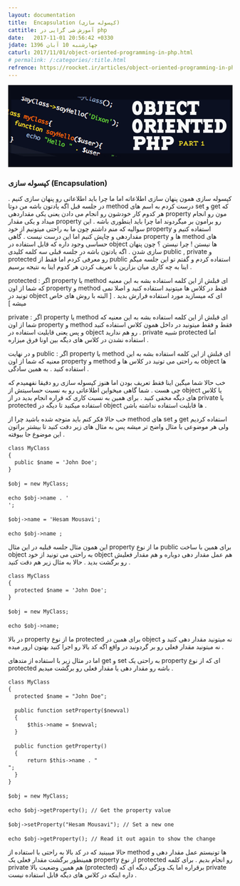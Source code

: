 ```yaml
---
layout: documentation
title:  Encapsulation (کپسوله سازی)
cattitle: آموزش شی گرایی در php
date:   2017-11-01 20:56:42 +0330
jdate: چهارشنبه 10 آبان 1396
caturl: 2017/11/01/object-oriented-programming-in-php.html
# permalink: /:categories/:title.html
refrence: https://roocket.ir/articles/object-oriented-programming-in-php-part-3
---
```

<div align="center">
<img src="/images/original/php-oop-course.png" alt="{{page.title}}" />
</div>
<h3>کپسوله سازی (Encapsulation)</h3>
<p>
کپسوله سازی همون پنهان سازی اطلاعاته اما ما چرا باید اطلاعاتی رو پنهان سازی کنیم . در جلسه قبل اگه یادتون باشه من دوتا method درست کردم به اسم های set و get که هر کدوم کار خودشون رو انجام می دادن یعنی یکی مقداردهی property مون رو انجام میداد و یکی مقدار property رو برامون بر میگردوند اما چرا باید اینطوری باشه . این سوالیه که منم داشتم چون ما به راحتی میتونیم از خود property استفاده کنیم و مقداردهی و چاپش کنیم اما این درست نیست . گاهی property ها و method های حساسی وجود داره که قابل استفاده در object ها نیستن ! چرا نیستن ؟ چون پنهان سازی شدن . اگه یادتون باشه در جلسه قبلی سه کلمه کلیدی public , private و protected رو معرفی کردم اما فقط از public استفاده کردم و گفتم تو این جلسه میگم اینا به چه کاری میان بزارین با تعریف کردن هر کدوم اینا به نتیجه برسیم .
</p>

<p>
protected  : اگر property یا method ای قبلش از این کلمه استفاده بشه به این معنیه که شما از اون property و method  فقط در کلاس ها میتونید استفاده کنید و اصلا نمی تونید در object ای که میسازید مورد استفاده قرارش بدید . [ البته با روش های خاص میشه ]
</p>

<p>
private : اگر property یا method ای قبلش از این کلمه استفاده بشه به این معنیه که شما از اون property و method فقط و فقط میتونید در داخل همون کلاس استفاده کنید و پس یعنی قابلیت استفاده در object رو هم ندارید . private شبیه protected  اما استفاده نشدن در کلاس های دیگه بین اونا فرق میزاره .
</p>

<p>
و در نهایت public : اگر property یا method ای قبلش از این کلمه استفاده بشه به این معنیه که شما از اون property و method به راحتی می تونید در کلاس ها و object ها استفاده کنید . به همین سادگی .
</p>

<p>
خب حالا شما میگین اینا فقط تعریف بودن اما هنوز کپسوله سازی رو دقیقا نفهمیدم که چی هست . شما گاهی میخواین اطلاعاتی رو به نسبت حساسیتش از object یا کلاس های دیگه مخفی کنید . برای همین به نسبت کاری که قراره انجام بدید در از private یا protected استفاده میکنید تا دیگه در object ها قابلیت استفاده نداشته باشن .
</p>

<p>
خب حالا فکر کنم باید متوجه شده باشید چرا از method های set و get استفاده کردیم ولی هر موضوعی با مثال واضح تر میشه پس به مثال های زیر دقت کنید تا بیشتر براتون این موضوع جا بیوفته .
</p>

<pre><code class="language-php  line-numbers">class MyClass
{
  public $name = 'John Doe';
}

$obj = new MyClass;

echo $obj->name . '</br >';

$obj->name = 'Hesam Mousavi';

echo $obj->name ;
</code></pre>

<p>
این همون مثال جلسه قبلیه در این مثال property ما از نوع public برای همین با ساخت object به راحتی می تونید از خود object هم عمل مقدار دهی دوباره و هم مقدار فعلیش رو برگشت بدید . حالا به مثال زیر هم دقت کنید .
</p>


<pre><code class="language-php  line-numbers">class MyClass
{
  protected $name = 'John Doe';
}

$obj = new MyClass;

echo $obj->name;
</code></pre>

<p>
در بالا property ما از نوع protected برای همین در object نه میتونید مقدار دهی کنید و نه میتونید مقدار فعلی رو بر گردونید در واقع اگه کد بالا رو اجرا کنید بهتون ارور میده .
</p>
<p>
اما در مثال زیر با استفاده از متدهای get و set به راحتی یک property ای که از نوع protected باشه رو مقدار دهی یا مقدار فعلی رو برگشت میدیم .
</p>

<pre><code class="language-php  line-numbers">class MyClass
{
  protected $name = "John Doe";

  public function setProperty($newval)
  {
      $this->name = $newval;
  }

  public function getProperty()
  {
      return $this->name . "<br />";
  }
}

$obj = new MyClass;

echo $obj->getProperty(); // Get the property value

$obj->setProperty("Hesam Mousavi"); // Set a new one

echo $obj->getProperty(); // Read it out again to show the change
</code></pre>

<p>
حالا میبینید که در کد بالا به راحتی با استفاده از method ها تونیستم عمل مقدار دهی و همینطور برگشت مقدار فعلی یک property از نوع protected رو انجام بدیم . برای کلمه private هم همین وضعیت بالا (protected) برقراره اما یک ویژگی دیگه ای که private داره اینکه در کلاس های دیگه قابل استفاده نیست .
</p>